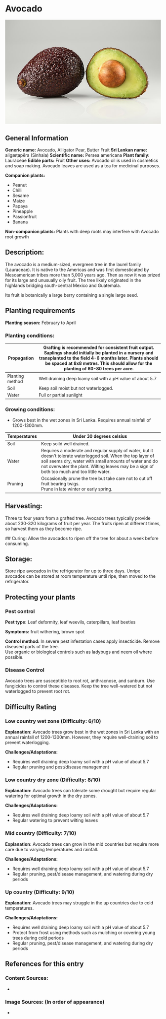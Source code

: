 # Avocado
![Avocado.jpeg](../../assets/images/Avocado.jpeg "Image - Ivar Leidus, Wikimedia Commons")

## General Information
**Generic name:** Avocado, Alligator Pear, Butter Fruit
**Sri Lankan name:** aligæṭapēra (Sinhala)
**Scientific name:** Persea americana
**Plant family:** Lauraceae
**Edible parts:** Fruit
<update>
**Other uses:**
Avocado oil is used in cosmetics and soap making. Avocado leaves are used as a tea for medicinal purposes.
</update>

**Companion plants:**
- Peanut
- Chilli
- Sesame
- Maize
- Papaya
- Pineapple
- Passionfruit
- Banana

**Non-companion plants:** Plants with deep roots may interfere with Avocado root growth

## Description:
The avocado is a medium-sized, evergreen tree in the laurel family (Lauraceae). It is native to the Americas and was first domesticated by Mesoamerican tribes more than 5,000 years ago. Then as now it was prized for its large and unusually oily fruit. The tree likely originated in the highlands bridging south-central Mexico and Guatemala.

Its fruit is botanically a large berry containing a single large seed.

## Planting requirements
**Planting season:** February to April

### Planting conditions:
| **Propagation** | Grafting is recommended for consistent fruit output. Saplings should initially be planted in a nursery and transplanted to the field 4-6 months later. Plants should be spaced at 8x8 metres. This should allow for the planting of 60-80 trees per acre. |
|----|----|
| Planting method | Well draining deep loamy soil with a pH value of about 5.7 |
| Soil | Keep soil moist but not waterlogged. |
| Water | Full or partial sunlight |

### Growing conditions:
- Grows best in the wet zones in Sri Lanka. Requires annual rainfall of 1200-1300mm. 

| **Temperatures** | Under 30 degrees celsius |
|----|----|
| Soil | Keep soild well drained. |
| Water | Requires a moderate and regular supply of water, but it doesn't tolerate waterlogged soil. When the top layer of soil seems dry, water with small amounts of water and do not overwater the plant. Wilting leaves may be a sign of both too much and too little water. |
| Pruning | Occasionally prune the tree but take care not to cut off fruit bearing twigs.<br>Prune in late winter or early spring. |

## Harvesting:
Three to four years from a grafted tree. Avocado trees typically provide about 230-320 kilograms of fruit per year. The fruits ripen at different times, so harvest them as they become ripe.

<update>
## Curing:
Allow the avocados to ripen off the tree for about a week before consuming.

## Storage:
Store ripe avocados in the refrigerator for up to three days. Unripe avocados can be stored at room temperature until ripe, then moved to the refrigerator.
</update>
## Protecting your plants
### Pest control
**Pest type:** Leaf deformity, leaf weevils, caterpillars, leaf beetles

**Symptoms:**  fruit withering, brown spot

**Control method:** In severe pest infestation cases apply insecticide. Remove diseased parts of the tree.<br>Use organic or biological controls such as ladybugs and neem oil where possible.

### Disease Control
Avocado trees are susceptible to root rot, anthracnose, and sunburn. Use fungicides to control these diseases. Keep the tree well-watered but not waterlogged to prevent root rot.

## Difficulty Rating

### Low country wet zone (Difficulty: 6/10)
**Explanation:** Avocado trees grow best in the wet zones in Sri Lanka with an annual rainfall of 1200-1300mm. However, they require well-draining soil to prevent waterlogging.

**Challenges/Adaptations:**
- Requires well draining deep loamy soil with a pH value of about 5.7
- Regular pruning and pest/disease management

### Low country dry zone (Difficulty: 8/10)
**Explanation:** Avocado trees can tolerate some drought but require regular watering for optimal growth in the dry zones.

**Challenges/Adaptations:**
- Requires well draining deep loamy soil with a pH value of about 5.7
- Regular watering to prevent wilting leaves

### Mid country (Difficulty: 7/10)
**Explanation:** Avocado trees can grow in the mid countries but require more care due to varying temperatures and rainfall.

**Challenges/Adaptations:**
- Requires well draining deep loamy soil with a pH value of about 5.7
- Regular pruning, pest/disease management, and watering during dry periods

### Up country (Difficulty: 9/10)
**Explanation:** Avocado trees may struggle in the up countries due to cold temperatures.

**Challenges/Adaptations:**
- Requires well draining deep loamy soil with a pH value of about 5.7
- Protect from frost using methods such as mulching or covering young trees during cold periods
- Regular pruning, pest/disease management, and watering during dry periods

## References for this entry
### Content Sources:
- 

### Image Sources: (In order of appearance)
- 